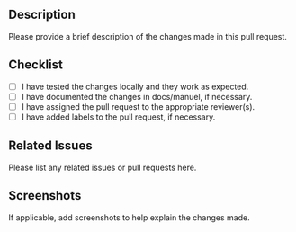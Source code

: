 ## Description

Please provide a brief description of the changes made in this pull request.

## Checklist

- [ ] I have tested the changes locally and they work as expected.
- [ ] I have documented the changes in docs/manuel, if necessary.
- [ ] I have assigned the pull request to the appropriate reviewer(s).
- [ ] I have added labels to the pull request, if necessary.

## Related Issues

Please list any related issues or pull requests here.

## Screenshots

If applicable, add screenshots to help explain the changes made.
